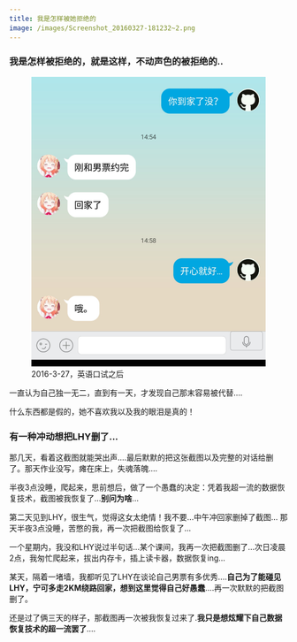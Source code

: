 ```yaml
---
title: 我是怎样被她拒绝的
image: /images/Screenshot_20160327-181232~2.png
---
```


### 我是怎样被拒绝的，就是这样，不动声色的被拒绝的..

<figure class="half">
<img src="/images/Screenshot_20160327-181232~3.png" alt="">
<figcaption>2016-3-27，英语口试之后</figcaption>
</figure>

一直认为自己独一无二，直到有一天，才发现自己那末容易被代替....

什么东西都是假的，她不喜欢我以及我的眼泪是真的！

### 有一种冲动想把LHY删了...

那几天，看着这截图就能哭出声....最后默默的把这张截图以及完整的对话给删了。那天作业没写，瘫在床上，失魂落魄....

半夜3点没睡，爬起来，思前想后，做了一个愚蠢的决定：凭着我超一流的数据恢复技术，截图被我恢复了...**别问为啥**...

第二天见到LHY，很生气，觉得这女太绝情！我不要...中午冲回家删掉了截图...
那天半夜3点没睡，苦憋的我，再一次把截图给恢复了...

一个星期内，我没和LHY说过半句话...某个课间，我再一次把截图删了...次日凌晨2点，我匆忙爬起来，拔出内存卡，插上读卡器，数据恢复ing...

某天，隔着一堵墙，我都听见了LHY在谈论自己男票有多优秀....**自己为了能碰见LHY，宁可多走2KM绕路回家，想到这里觉得自己好愚蠢**....再一次默默的把截图删了。

还是过了俩三天的样子，那截图再一次被我恢复过来了.**我只是想炫耀下自己数据恢复技术的超一流罢了**....
